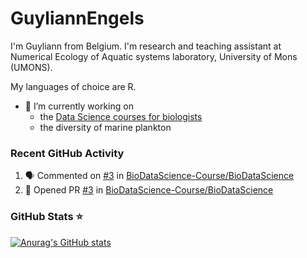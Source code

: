 <!--
**GuyliannEngels/GuyliannEngels** is a ✨ _special_ ✨ repository because its `README.md` (this file) appears on your GitHub profile.

Here are some ideas to get you started:

- 🔭 I’m currently working on ...
- 🌱 I’m currently learning ...
- 👯 I’m looking to collaborate on ...
- 🤔 I’m looking for help with ...
- 💬 Ask me about ...
- 📫 How to reach me: ...
- 😄 Pronouns: ...
- ⚡ Fun fact: ...
-->

# GuyliannEngels

I'm Guyliann from Belgium. I'm research and teaching assistant at Numerical Ecology of Aquatic systems laboratory, University of Mons (UMONS).

My languages of choice are R.

- 🔭 I’m currently working on
  - the [Data Science courses for biologists](https://github.com/BioDataScience-Course) 
  - the diversity of marine plankton 

### Recent GitHub Activity

<!--START_SECTION:activity-->
1. 🗣 Commented on [#3](https://github.com/BioDataScience-Course/BioDataScience/issues/3) in [BioDataScience-Course/BioDataScience](https://github.com/BioDataScience-Course/BioDataScience)
2. 💪 Opened PR [#3](https://github.com/BioDataScience-Course/BioDataScience/pull/3) in [BioDataScience-Course/BioDataScience](https://github.com/BioDataScience-Course/BioDataScience)
<!--END_SECTION:activity-->

### GitHub Stats ⭐ 

[![Anurag's GitHub stats](https://github-readme-stats.vercel.app/api?username=GuyliannEngels&show_icons=true&hide_border=false&title_color=3B1F94f&icon_color=FFE500&bg_color=09131B&text_color=ffffff&border_color=0c1a25)](https://github.com/anuraghazra/github-readme-stats)

